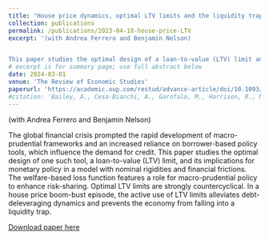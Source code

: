 ```yaml
---
title: "House price dynamics, optimal LTV limits and the liquidity trap"
collection: publications
permalink: /publications/2023-04-18-house-price-LTV
excerpt: '(with Andrea Ferrero and Benjamin Nelson)


This paper studies the optimal design of a loan-to-value (LTV) limit and its implications for monetary policy in a model with nominal rigidities and financial frictions. The welfare-based loss function features a role for macro-prudential policy to enhance risk-sharing. In a house price boom-bust episode, the active use of LTV limits alleviates debt-deleveraging dynamics and prevents the economy from falling into a liquidity trap.'
# excerpt is for summary page; use full abstract below
date: 2024-03-01
venue: 'The Review of Economic Studies'
paperurl: 'https://academic.oup.com/restud/advance-article/doi/10.1093/restud/rdad040/7127720'
#citation: 'Bailey, A., Cesa-Bianchi, A., Garofalo, M., Harrison, R., McLaren, N., Piton, S. and Sajedi, R. (2022). &quot;Structural change, global R* and the missing-investment puzzle&quot; <i>Bank of England Staff Working Papers</i>. 997.'
---
```

(with Andrea Ferrero and Benjamin Nelson)

The global financial crisis prompted the rapid development of macro-prudential frameworks and an increased reliance on borrower-based policy tools, which influence the demand for credit. This paper studies the optimal design of one such tool, a loan-to-value (LTV) limit, and its implications for monetary policy in a model with nominal rigidities and financial frictions. The welfare-based loss function features a role for macro-prudential policy to enhance risk-sharing. Optimal LTV limits are strongly countercyclical. In a house price boom-bust episode, the active use of LTV limits alleviates debt-deleveraging dynamics and prevents the economy from falling into a liquidity trap.

[Download paper here](https://academic.oup.com/restud/advance-article/doi/10.1093/restud/rdad040/7127720)
